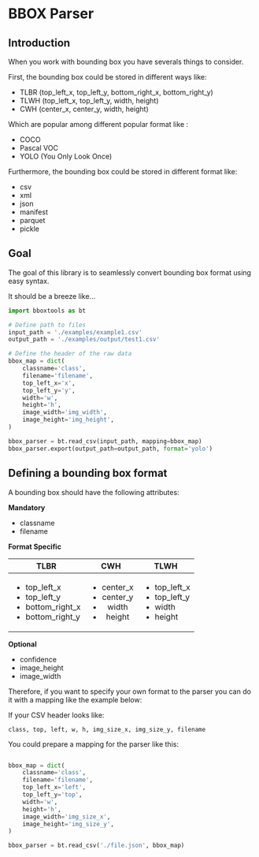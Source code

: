 # BBOX Parser

## Introduction

When you work with bounding box you have severals things to consider.

First, the bounding box could be stored in different ways like:

- TLBR (top_left_x, top_left_y, bottom_right_x, bottom_right_y)
- TLWH (top_left_x, top_left_y, width, height)
- CWH (center_x, center_y, width, height)

Which are popular among different popular format like :

- COCO
- Pascal VOC
- YOLO (You Only Look Once)

Furthermore, the bounding box could be stored in different format like:

- csv
- xml
- json
- manifest
- parquet
- pickle

## Goal

The goal of this library is to seamlessly convert bounding box format using easy syntax.

It should be a breeze like...

```python
import bboxtools as bt

# Define path to files
input_path = './examples/example1.csv'
output_path = './examples/output/test1.csv'

# Define the header of the raw data
bbox_map = dict(
    classname='class',
    filename='filename',
    top_left_x='x',
    top_left_y='y',
    width='w',
    height='h',
    image_width='img_width',
    image_height='img_height',
)

bbox_parser = bt.read_csv(input_path, mapping=bbox_map)
bbox_parser.export(output_path=output_path, format='yolo')
```

## Defining a bounding box format

A bounding box should have the following attributes:

**Mandatory**

- classname
- filename

**Format Specific**

| TLBR                                                                                          |                                   CWH                                    | TLWH                                                                         |
| --------------------------------------------------------------------------------------------- | :----------------------------------------------------------------------: | ---------------------------------------------------------------------------- |
| <ul><li>top_left_x</li><li>top_left_y</li><li>bottom_right_x</li><li>bottom_right_y</li></ul> | <ul><li>center_x</li><li>center_y</li><li>width</li><li>height</li></ul> | <ul><li>top_left_x</li><li>top_left_y</li><li>width</li><li>height</li></ul> |

**Optional**

- confidence
- image_height
- image_width

Therefore, if you want to specify your own format to the parser you can do it with a mapping like the example below:

If your CSV header looks like:

`class, top, left, w, h, img_size_x, img_size_y, filename`

You could prepare a mapping for the parser like this:

```Python

bbox_map = dict(
    classname='class',
    filename='filename',
    top_left_x='left',
    top_left_y='top',
    width='w',
    height='h',
    image_width='img_size_x',
    image_height='img_size_y',
)

bbox_parser = bt.read_csv('./file.json', bbox_map)
```
